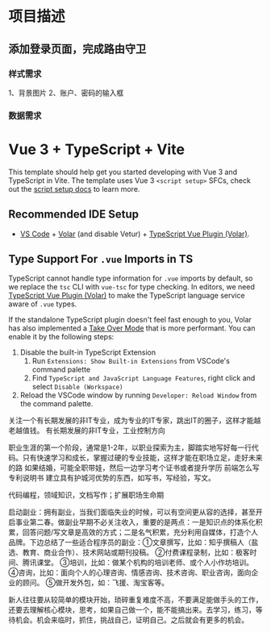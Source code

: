 # 项目描述
## 添加登录页面，完成路由守卫
### 样式需求
1、背景图片
2、账户、密码的输入框

### 数据需求





# Vue 3 + TypeScript + Vite

This template should help get you started developing with Vue 3 and TypeScript in Vite. The template uses Vue 3 `<script setup>` SFCs, check out the [script setup docs](https://v3.vuejs.org/api/sfc-script-setup.html#sfc-script-setup) to learn more.

## Recommended IDE Setup

- [VS Code](https://code.visualstudio.com/) + [Volar](https://marketplace.visualstudio.com/items?itemName=Vue.volar) (and disable Vetur) + [TypeScript Vue Plugin (Volar)](https://marketplace.visualstudio.com/items?itemName=Vue.vscode-typescript-vue-plugin).

## Type Support For `.vue` Imports in TS

TypeScript cannot handle type information for `.vue` imports by default, so we replace the `tsc` CLI with `vue-tsc` for type checking. In editors, we need [TypeScript Vue Plugin (Volar)](https://marketplace.visualstudio.com/items?itemName=Vue.vscode-typescript-vue-plugin) to make the TypeScript language service aware of `.vue` types.

If the standalone TypeScript plugin doesn't feel fast enough to you, Volar has also implemented a [Take Over Mode](https://github.com/johnsoncodehk/volar/discussions/471#discussioncomment-1361669) that is more performant. You can enable it by the following steps:

1. Disable the built-in TypeScript Extension
   1. Run `Extensions: Show Built-in Extensions` from VSCode's command palette
   2. Find `TypeScript and JavaScript Language Features`, right click and select `Disable (Workspace)`
2. Reload the VSCode window by running `Developer: Reload Window` from the command palette.

关注一个有长期发展的非IT专业，成为专业的IT专家，跳出IT的圈子，这样才能越老越值钱。
有长期发展的非IT专业，工业控制方向

职业生涯的第一个阶段，通常是1-2年，以职业探索为主，脚踏实地写好每一行代码。只有快速学习和成长，掌握过硬的专业技能，这样才能在职场立足，走好未来的路
如果结婚，可能全职带娃，然后一边学习考个证书或者提升学历
前端怎么写专利说明书
建立具有护城河优势的东西，如写书，写经验，写文。

代码编程，领域知识，文档写作；扩展职场生命期

启动副业：拥有副业，当我们面临失业的时候，可以有空间更从容的选择，甚至开启事业第二春。做副业早期不必关注收入，重要的是两点：一是知识点的体系化积累，回答问题/写文章是高效的方式；二是名气积累，充分利用自媒体，打造个人品牌。下边总结了一些适合程序员的副业：①文章撰写，比如：知乎撰稿人（盐选、教育、商业合作）、技术网站或期刊投稿。 ②付费课程录制，比如：极客时间、腾讯课堂。 ③培训，比如：做某个机构的培训老师、或个人小作坊培训。 ④咨询，比如：面向个人的心理咨询、情感咨询、技术咨询、职业咨询，面向企业的顾问。 ⑤做开发外包，如：飞援、淘宝客等。

新人往往要从较简单的模块开始，琐碎重复难度不高，不要满足能做手头的工作，还要去理解核心模块，思考，如果自己做一个，能不能搞出来。去学习，练习，等待机会。机会来临时，抓住，挑战自己，证明自己。之后就会有更多的机会。